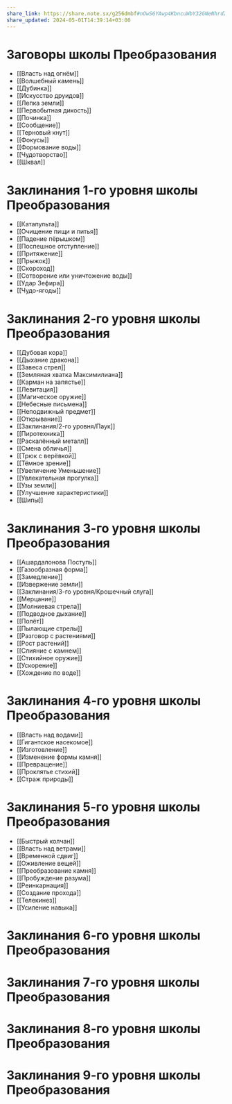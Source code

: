 ```yaml
---
share_link: https://share.note.sx/g256dmbf#nOwS6YAwp4KbncuWbY32GNeNhrdZM57aIRNEBmkySn8
share_updated: 2024-05-01T14:39:14+03:00
---
```

# Заговоры школы Преобразования
- [[Власть над огнём]]
- [[Волшебный камень]]
- [[Дубинка]]
- [[Искусство друидов]]
- [[Лепка земли]]
- [[Первобытная дикость]]
- [[Починка]]
- [[Сообщение]]
- [[Терновый кнут]]
- [[Фокусы]]
- [[Формование воды]]
- [[Чудотворство]]
- [[Шквал]]
# Заклинания 1-го уровня школы Преобразования
- [[Катапульта]]
- [[Очищение пищи и питья]]
- [[Падение пёрышком]]
- [[Поспешное отступление]]
- [[Притяжение]]
- [[Прыжок]]
- [[Скороход]]
- [[Сотворение или уничтожение воды]]
- [[Удар Зефира]]
- [[Чудо-ягоды]]
# Заклинания 2-го уровня школы Преобразования
- [[Дубовая кора]]
- [[Дыхание дракона]]
- [[Завеса стрел]]
- [[Земляная хватка Максимилиана]]
- [[Карман на запястье]]
- [[Левитация]]
- [[Магическое оружие]]
- [[Небесные письмена]]
- [[Неподвижный предмет]]
- [[Открывание]]
- [[Заклинания/2-го уровня/Паук]]
- [[Пиротехника]]
- [[Раскалённый металл]]
- [[Смена обличья]]
- [[Трюк с верёвкой]]
- [[Тёмное зрение]]
- [[Увеличение Уменьшение]]
- [[Увлекательная прогулка]]
- [[Узы земли]]
- [[Улучшение характеристики]]
- [[Шипы]]
# Заклинания 3-го уровня школы Преобразования
- [[Ашардалонова Поступь]]
- [[Газообразная форма]]
- [[Замедление]]
- [[Извержение земли]]
- [[Заклинания/3-го уровня/Крошечный слуга]]
- [[Мерцание]]
- [[Молниевая стрела]]
- [[Подводное дыхание]]
- [[Полёт]]
- [[Пылающие стрелы]]
- [[Разговор с растениями]]
- [[Рост растений]]
- [[Слияние с камнем]]
- [[Стихийное оружие]]
- [[Ускорение]]
- [[Хождение по воде]]
# Заклинания 4-го уровня школы Преобразования
- [[Власть над водами]]
- [[Гигантское насекомое]]
- [[Изготовление]]
- [[Изменение формы камня]]
- [[Превращение]]
- [[Проклятье стихий]]
- [[Страж природы]]
# Заклинания 5-го уровня школы Преобразования
- [[Быстрый колчан]]
- [[Власть над ветрами]]
- [[Временной сдвиг]]
- [[Оживление вещей]]
- [[Преобразование камня]]
- [[Пробуждение разума]]
- [[Реинкарнация]]
- [[Создание прохода]]
- [[Телекинез]]
- [[Усиление навыка]]
# Заклинания 6-го уровня школы Преобразования
# Заклинания 7-го уровня школы Преобразования
# Заклинания 8-го уровня школы Преобразования
# Заклинания 9-го уровня школы Преобразования
